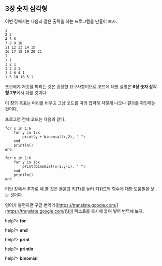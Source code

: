 ## 3장 숫자 삼각형

이번 장에서는 다음과 같은 출력을 하는 프로그램을 만들어 보자.

```
1
2 3
4 5 6
7 8 9 10
11 12 13 14 15
16 17 18 19 20 21
1
1 1
1 2 1
1 3 3 1
1 4 6 4 1
1 5 10 10 5 1
```

초보에게 저것을 짜라는 것은 굉장한 요구사항이므로 코드에 대한 설명은 **6장 숫자 삼각형 2부**에서 다룰 것이다.

이 장의 목표는 머리를 비우고 그냥 코드를 따라 입력해 저렇게 나오나 결과를 확인하는 것이다.

프로그램 전체 코드는 다음과 같다.

```
for x in 1:6
    for y in 1:x
        print(y + binomial(x,2), " ")
    end
    println()
end

for x in 1:6
    for y in 1:x
        print(binomial(x-1,y-1), " ")
    end
    println()
end
```

이번 장에서 추가로 해 볼 것은 물음표 키\(**?**\)를 눌러 키워드와 함수에 대한 도움말을 보는 것이다.

영어가 불편하면 구글 번역기\([https://translate.google.com/](https://translate.google.com/)\)에 텍스트를 복사해 붙여 넣어 번역해 보자.

help?&gt; **for**

help?&gt; **end**

help?&gt; **print**

help?&gt; **println**

help?&gt; **binomial**

